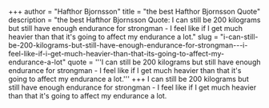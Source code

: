 +++
author = "Hafthor Bjornsson"
title = "the best Hafthor Bjornsson Quote"
description = "the best Hafthor Bjornsson Quote: I can still be 200 kilograms but still have enough endurance for strongman - I feel like if I get much heavier than that it's going to affect my endurance a lot."
slug = "i-can-still-be-200-kilograms-but-still-have-enough-endurance-for-strongman---i-feel-like-if-i-get-much-heavier-than-that-its-going-to-affect-my-endurance-a-lot"
quote = '''I can still be 200 kilograms but still have enough endurance for strongman - I feel like if I get much heavier than that it's going to affect my endurance a lot.'''
+++
I can still be 200 kilograms but still have enough endurance for strongman - I feel like if I get much heavier than that it's going to affect my endurance a lot.
